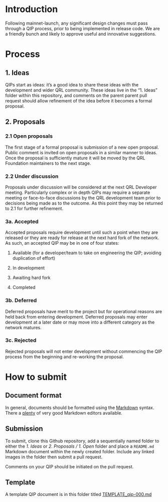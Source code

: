 # Introduction

Following mainnet-launch, any significant design changes must pass through a QIP process, prior to being implemented in release code. We are a friendly bunch and likely to approve useful and innovative suggestions. 

# Process

## 1. Ideas

QIPs start as ideas: it’s a good idea to share these ideas with the development and wider QRL community.  These ideas live in the “1. Ideas” folder within this repository, and comments on the parent parent pull request should allow refinement of the idea before it becomes a formal proposal.

## 2. Proposals

### 2.1 Open proposals

The first stage of a formal proposal is submission of a new open proposal.  Public comment is invited on open proposals in a similar manner to ideas.  Once the proposal is sufficiently mature it will be moved by the QRL Foundation maintainers to the next stage.

### 2.2 Under discussion

Proposals under discussion will be considered at the next QRL Developer meeting.  Particularly complex or in depth QIPs may require a separate meeting or face-to-face discussions by the QRL development team prior to decisions being made as to the outcome.  As this point they may be returned to 2.1 for further refinement.

### 3a. Accepted

Accepted proposals require development until such a point when they are released or they are ready for release at the next hard fork of the network.  As such, an accepted QIP may be in one of four states:

1. Available (for a developer/team to take on engineering the QIP; avoiding duplication of effort)

2. In development

3. Awaiting hard fork

4. Completed

### 3b. Deferred

Deferred proposals have merit to the project but for operational reasons are held back from entering development.  Deferred proposals may enter development at a later date or may move into a different category as the network matures.

### 3c. Rejected

Rejected proposals will not enter development without commencing the QIP process from the beginning and re-working the proposal.

# How to submit

## Document format

In general, documents should be formatted using the [Markdown](https://daringfireball.net/projects/markdown/syntax) syntax.  There a [plenty](https://www.ossblog.org/markdown-editors/) of very good Markdown editors available.

## Submission

To submit, clone this Github repository, add a sequentially named folder to either the _1. Ideas_ or _2. Proposals / 1. Open_ folder and place a `README.md` Markdown document within the newly created folder.  Include any linked images in the folder then submit a pull request.

Comments on your QIP should be initiated on the pull request.

## Template

A template QIP document is in this folder titled [TEMPLATE_qip-000.md](./TEMPLATE_qip-000.md)